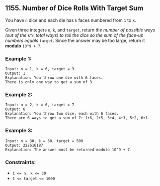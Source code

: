 ## 1155. Number of Dice Rolls With Target Sum

You have ```n``` dice and each die has ```k``` faces numbered from ```1``` to ```k```.

Given three integers ```n```, ```k```, and ```target```, return *the number of possible ways (out of the* ```k^n``` *total ways) to roll the dice so the sum of the face-up numbers equals* ```target```. Since the answer may be too large, return it **modulo** ```10^9 + 7```.

### Example 1:
```
Input: n = 1, k = 6, target = 3
Output: 1
Explanation: You throw one die with 6 faces.
There is only one way to get a sum of 3.
```
### Example 2:
```
Input: n = 2, k = 6, target = 7
Output: 6
Explanation: You throw two dice, each with 6 faces.
There are 6 ways to get a sum of 7: 1+6, 2+5, 3+4, 4+3, 5+2, 6+1.
```
### Example 3:
```
Input: n = 30, k = 30, target = 500
Output: 222616187
Explanation: The answer must be returned modulo 10^9 + 7.
```

### Constraints:

* ```1 <= n, k <= 30```
* ```1 <= target <= 1000```